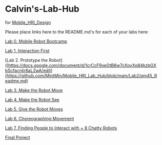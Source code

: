 # Calvin's-Lab-Hub
for [Mobile_HRI_Design](https://github.com/FAR-Lab/Mobile_HRI_Design)

Please place links here to the README.md's for each of your labs here:

[Lab 0. Mobile Robot Bootcamp](Lab0/Readme.md)

[Lab 1. Interaction First](https://docs.google.com/document/d/1crCcF9xeGtB8w7cXovXq84kzbGXbScfacnlir8aL2wA/edit?usp=sharing)

[Lab 2. Prototype the Robot]([https://docs.google.com/document/d/1crCcF9xeGtB8w7cXovXq84kzbGXbScfacnlir8aL2wA/edit](https://github.com/MintMin/Mobile_HRI_Lab_Hub/blob/main/Lab2/qm45_Readme.md)

[Lab 3. Make the Robot Move](https://github.com/MintMin/Mobile_HRI_Lab_Hub/blob/main/Lab3/Readme.md)

[Lab 4. Make the Robot See](https://github.com/MintMin/Mobile_HRI_Lab_Hub/blob/main/Lab4/Readme.md)

[Lab 5. Give the Robot Moves](https://github.com/MintMin/Mobile_HRI_Lab_Hub/blob/main/Lab5/Readme.md)

[Lab 6. Choreographing Movement](https://github.com/MintMin/Mobile_HRI_Lab_Hub/blob/main/Lab6/Readme.md)

[Lab 7. Finding People to Interact with + 8 Chatty Robots](https://github.com/MintMin/Mobile_HRI_Lab_Hub/blob/main/Lab7/Readme.md)

[Final Project](https://docs.google.com/document/d/1oyIfgoewZ5EKNI9l7gVJhEMO4pmvLfiknOzNXydIV80/edit?usp=sharing)
